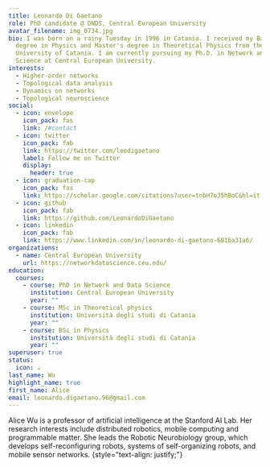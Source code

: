 ```yaml
---
title: Leonardo Di Gaetano
role: PhD candidate @ DNDS, Central European University
avatar_filename: img_0734.jpg
bio: I was born on a rainy Tuesday in 1996 in Catania. I received my Bachelor's
  degree in Physics and Master's degree in Theoretical Physics from the
  University of Catania. I am currently pursuing my Ph.D. in Network and Data
  Science at Central European University.
interests:
  - Higher-order networks
  - Topological data analysis
  - Dynamics on networks
  - Topological neuroscience
social:
  - icon: envelope
    icon_pack: fas
    link: /#contact
  - icon: twitter
    icon_pack: fab
    link: https://twitter.com/leodigaetano
    label: Follow me on Twitter
    display:
      header: true
  - icon: graduation-cap
    icon_pack: fas
    link: https://scholar.google.com/citations?user=tnbH7oJ5hBoC&hl=it
  - icon: github
    icon_pack: fab
    link: https://github.com/LeonardoDiGaetano
  - icon: linkedin
    icon_pack: fab
    link: https://www.linkedin.com/in/leonardo-di-gaetano-681ba31a6/
organizations:
  - name: Central European University
    url: https://networkdatascience.ceu.edu/
education:
  courses:
    - course: PhD in Network and Data Science
      institution: Central European University
      year: ""
    - course: MSc in Theoretical physics
      institution: Università degli studi di Catania
      year: ""
    - course: BSc in Physics
      institution: Università degli studi di Catania
      year: ""
superuser: true
status:
  icon: ☕️
last_name: Wu
highlight_name: true
first_name: Alice
email: leonardo.digaetano.96@gmail.com
---
```


Alice Wu is a professor of artificial intelligence at the Stanford AI Lab. Her research interests include distributed robotics, mobile computing and programmable matter. She leads the Robotic Neurobiology group, which develops self-reconfiguring robots, systems of self-organizing robots, and mobile sensor networks.
{style="text-align: justify;"}
